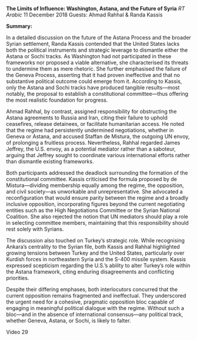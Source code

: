 **The Limits of Influence: Washington, Astana, and the Future of Syria** _RT Arabic_ 11 December 2018 Guests: Ahmad Rahhal & Randa Kassis

**Summary:**

In a detailed discussion on the future of the Astana Process and the broader Syrian settlement, Randa Kassis contended that the United States lacks both the political instruments and strategic leverage to dismantle either the Astana or Sochi tracks. As Washington had not participated in these frameworks nor proposed a viable alternative, she characterised its threats to undermine them as mere rhetoric. She further emphasised the failure of the Geneva Process, asserting that it had proven ineffective and that no substantive political outcome could emerge from it. According to Kassis, only the Astana and Sochi tracks have produced tangible results—most notably, the proposal to establish a constitutional committee—thus offering the most realistic foundation for progress.

Ahmad Rahhal, by contrast, assigned responsibility for obstructing the Astana agreements to Russia and Iran, citing their failure to uphold ceasefires, release detainees, or facilitate humanitarian access. He noted that the regime had persistently undermined negotiations, whether in Geneva or Astana, and accused Staffan de Mistura, the outgoing UN envoy, of prolonging a fruitless process. Nevertheless, Rahhal regarded James Jeffrey, the U.S. envoy, as a potential mediator rather than a saboteur, arguing that Jeffrey sought to coordinate various international efforts rather than dismantle existing frameworks.

Both participants addressed the deadlock surrounding the formation of the constitutional committee. Kassis criticised the formula proposed by de Mistura—dividing membership equally among the regime, the opposition, and civil society—as unworkable and unrepresentative. She advocated a reconfiguration that would ensure parity between the regime and a broadly inclusive opposition, incorporating figures beyond the current negotiating entities such as the High Negotiations Committee or the Syrian National Coalition. She also rejected the notion that UN mediators should play a role in selecting committee members, maintaining that this responsibility should rest solely with Syrians.

The discussion also touched on Turkey’s strategic role. While recognising Ankara’s centrality to the Syrian file, both Kassis and Rahhal highlighted growing tensions between Turkey and the United States, particularly over Kurdish forces in northeastern Syria and the S-400 missile system. Kassis expressed scepticism regarding the U.S.’s ability to alter Turkey’s role within the Astana framework, citing enduring disagreements and conflicting priorities.

Despite their differing emphases, both interlocutors concurred that the current opposition remains fragmented and ineffectual. They underscored the urgent need for a cohesive, pragmatic opposition bloc capable of engaging in meaningful political dialogue with the regime. Without such a bloc—and in the absence of international consensus—any political track, whether Geneva, Astana, or Sochi, is likely to falter.

Video 29